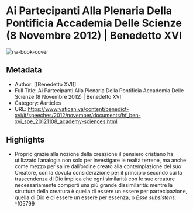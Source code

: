 # Ai Partecipanti Alla Plenaria Della Pontificia Accademia Delle Scienze (8 Novembre 2012) | Benedetto XVI 

![rw-book-cover](https://readwise-assets.s3.amazonaws.com/static/images/article4.6bc1851654a0.png)

## Metadata
- Author: [[Benedetto XVI]]
- Full Title: Ai Partecipanti Alla Plenaria Della Pontificia Accademia Delle Scienze (8 Novembre 2012) | Benedetto XVI
- Category: #articles
- URL: https://www.vatican.va/content/benedict-xvi/it/speeches/2012/november/documents/hf_ben-xvi_spe_20121108_academy-sciences.html

## Highlights
- Proprio grazie alla nozione della creazione il pensiero cristiano ha utilizzato l’analogia non solo per investigare le realtà terrene, ma anche come mezzo per salire dall’ordine creato alla contemplazione del suo Creatore, con la dovuta considerazione per il principio secondo cui la trascendenza di Dio implica che ogni similarità con le sue creature necessariamente comporti una più grande dissimilarità: mentre la struttura della creatura è quella di essere un essere per partecipazione, quella di Dio è di essere un essere per essenza, o *Esse subsistens*. ^f05799

